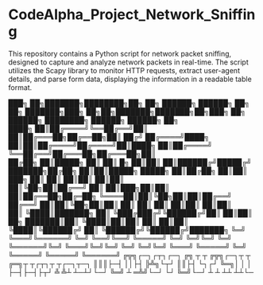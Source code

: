 # CodeAlpha_Project_Network_Sniffing
This repository contains a Python script for network packet sniffing, designed to capture and analyze network packets in real-time. The script utilizes the Scapy library to monitor HTTP requests, extract user-agent details, and parse form data, displaying the information in a readable table format.


███╗   ██╗███████╗████████╗██╗    ██╗ ██████╗ ██████╗ ██╗  ██╗    ███████╗███╗   ██╗██╗███████╗███████╗██╗███╗   ██╗ ██████╗     ████████╗ ██████╗  ██████╗ ██╗     
████╗  ██║██╔════╝╚══██╔══╝██║    ██║██╔═══██╗██╔══██╗██║ ██╔╝    ██╔════╝████╗  ██║██║██╔════╝██╔════╝██║████╗  ██║██╔════╝     ╚══██╔══╝██╔═══██╗██╔═══██╗██║     
██╔██╗ ██║█████╗     ██║   ██║ █╗ ██║██║   ██║██████╔╝█████╔╝     ███████╗██╔██╗ ██║██║█████╗  █████╗  ██║██╔██╗ ██║██║  ███╗       ██║   ██║   ██║██║   ██║██║     
██║╚██╗██║██╔══╝     ██║   ██║███╗██║██║   ██║██╔══██╗██╔═██╗     ╚════██║██║╚██╗██║██║██╔══╝  ██╔══╝  ██║██║╚██╗██║██║   ██║       ██║   ██║   ██║██║   ██║██║     
██║ ╚████║███████╗   ██║   ╚███╔███╔╝╚██████╔╝██║  ██║██║  ██╗    ███████║██║ ╚████║██║██║     ██║     ██║██║ ╚████║╚██████╔╝       ██║   ╚██████╔╝╚██████╔╝███████╗
╚═╝  ╚═══╝╚══════╝   ╚═╝    ╚══╝╚══╝  ╚═════╝ ╚═╝  ╚═╝╚═╝  ╚═╝    ╚══════╝╚═╝  ╚═══╝╚═╝╚═╝     ╚═╝     ╚═╝╚═╝  ╚═══╝ ╚═════╝        ╚═╝    ╚═════╝  ╚═════╝ ╚══════╝
╔╦╗┌─┐┌┬┐┌─┐  ╔╗ ┬ ┬  ╔╦╗┌─┐┬  ┬  ╔═╗┬ ┬┌┬┐┬ ┬┌─┐┬─┐
║║║├─┤ ││├┤   ╠╩╗└┬┘   ║║├┤ └┐┌┘  ╚═╗│ │ │ ├─┤├─┤├┬┘
╩ ╩┴ ┴─┴┘└─┘  ╚═╝ ┴   ═╩╝└─┘ └┘   ╚═╝└─┘ ┴ ┴ ┴┴ ┴┴└─       
